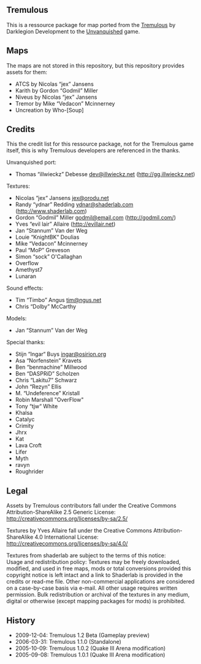 Tremulous
---------

This is a ressource package for map ported from the [Tremulous](http://tremulous.net/) by Darklegion Development to the [Unvanquished](https://www.unvanquished.net/) game.

Maps
----

The maps are not stored in this repository, but this repository provides assets for them:

* ATCS by Nicolas “jex” Jansens
* Karith by Gordon “Godmil” Miller
* Niveus by Nicolas “jex” Jansens
* Tremor by Mike “Vedacon” Mcinnerney
* Uncreation by Who-[Soup]

Credits
-------

This the credit list for this ressource package, not for the Tremulous game itself, this is why Tremulous developers are referenced in the thanks.

Unvanquished port:

* Thomas “illwieckz” Debesse <dev@illwieckz.net> (http://gg.illwieckz.net)

Textures:

* Nicolas “jex“ Jansens <jex@orodu.net>
* Randy “ydnar” Redding <ydnar@shaderlab.com> (http://www.shaderlab.com)
* Gordon “Godmil” Miller <godmil@email.com> (http://godmil.com/)
* Yves “evil lair” Allaire (http://evillair.net)
* Jan “Stannum” Van der Weg
* Louie “KnightBK“ Doulias
* Mike “Vedacon” Mcinnerney
* Paul “MoP” Greveson
* Simon “sock” O'Callaghan
* Overflow
* Amethyst7
* Lunaran

Sound effects:

* Tim “Timbo” Angus <tim@ngus.net>
* Chris “Dolby” McCarthy

Models:

* Jan “Stannum” Van der Weg

Special thanks:

* Stijn “Ingar“ Buys <ingar@osirion.org>
* Asa “Norfenstein” Kravets
* Ben “benmachine” Millwood
* Ben “DASPRiD” Scholzen
* Chris “Lakitu7” Schwarz
* John “Rezyn” Ellis
* M. “Undeference” Kristall
* Robin Marshall "OverFlow"
* Tony “tjw“ White
* Khalsa
* Catalyc
* Crimity
* Jhrx
* Kat
* Lava Croft
* Lifer
* Myth
* ravyn
* Roughrider

Legal
-----

Assets by Tremulous contributors fall under the Creative Commons Attribution-ShareAlike 2.5 Generic License:  
http://creativecommons.org/licenses/by-sa/2.5/

Textures by Yves Allaire fall under the Creative Commons Attribution-ShareAlike 4.0 International License:  
http://creativecommons.org/licenses/by-sa/4.0/

Textures from shaderlab are subject to the terms of this notice:  
Usage and redistribution policy: Textures may be freely downloaded, modified, and used in free maps, mods or total conversions provided this copyright notice is left intact and a link to Shaderlab is provided in the credits or read-me file. Other non-commercial applications are considered on a case-by-case basis via e-mail. All other usage requires written permission. Bulk redistribution or archival of the textures in any medium, digital or otherwise (except mapping packages for mods) is prohibited.

History
-------

* 2009-12-04:	Tremulous 1.2 Beta (Gameplay preview)
* 2006-03-31:	Tremulous 1.1.0 (Standalone)
* 2005-10-09:	Tremulous 1.0.2 (Quake Ⅲ Arena modification)
* 2005-09-08:	Tremulous 1.0.1 (Quake Ⅲ Arena modification)
